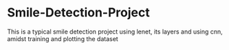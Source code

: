 # Smile-Detection-Project

This is a typical smile detection project using lenet, its layers and using cnn, amidst training and plotting the dataset
